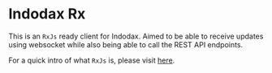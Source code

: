 # Indodax Rx

This is an `RxJs` ready client for Indodax. Aimed to be able to receive updates using websocket while also being able to call the REST API endpoints.

For a quick intro of what `RxJs` is, please visit [here](http://reactivex.io/intro.html).